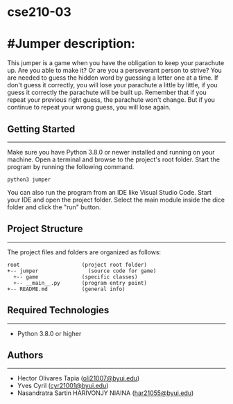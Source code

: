 # cse210-03
# #Jumper description:
This jumper is a game when you have the obligation to keep your parachute up. Are you able to make it?
Or are you a perseverant person to strive? You are needed to guess the hidden word by guessing a letter one at a time.
If don't guess it correctly, you will lose your parachute a little by little, if you guess it correctly the parachute will be built up.
Remember that if you repeat your previous right guess, the parachute won't change.
But if you continue to repeat your wrong guess, you will lose again.

## Getting Started
---
Make sure you have Python 3.8.0 or newer installed and running on your machine. Open a terminal and 
browse to the project's root folder. Start the program by running the following command.
```
python3 jumper
```
You can also run the program from an IDE like Visual Studio Code. Start your IDE and open the 
project folder. Select the main module inside the dice folder and click the "run" button.

## Project Structure
---
The project files and folders are organized as follows:
```
root                    (project root folder)
+-- jumper                (source code for game)
  +-- game              (specific classes)
  +-- __main__.py       (program entry point)
+-- README.md           (general info)
```

## Required Technologies
---
* Python 3.8.0 or higher

## Authors
---
* Hector Olivares Tapia (oli21007@byui.edu)
* Yves Cyril (cyr21001@byui.edu)
* Nasandratra Sartin HARIVONJY NIAINA (har21055@byui.edu)
